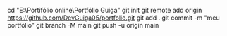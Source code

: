 cd "E:\Portifólio online\Portfólio Guiga"
git init
git remote add origin https://github.com/DevGuiga05/portfolio.git
git add .
git commit -m "meu portfólio"
git branch -M main
git push -u origin main
